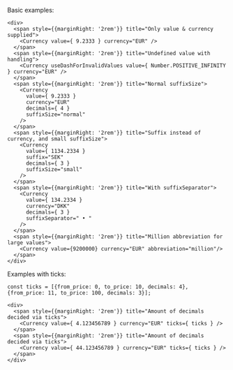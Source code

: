 Basic examples:

    <div>
      <span style={{marginRight: '2rem'}} title="Only value & currency supplied">
        <Currency value={ 9.2333 } currency="EUR" />
      </span>
      <span style={{marginRight: '2rem'}} title="Undefined value with handling">
        <Currency useDashForInvalidValues value={ Number.POSITIVE_INFINITY } currency="EUR" />
      </span>
      <span style={{marginRight: '2rem'}} title="Normal suffixSize">
        <Currency
          value={ 9.2333 }
          currency="EUR"
          decimals={ 4 }
          suffixSize="normal"
        />
      </span>
      <span style={{marginRight: '2rem'}} title="Suffix instead of currency, and small suffixSize">
        <Currency
          value={ 1134.2334 }
          suffix="SEK"
          decimals={ 3 }
          suffixSize="small"
        />
      </span>
      <span style={{marginRight: '2rem'}} title="With suffixSeparator">
        <Currency
          value={ 134.2334 }
          currency="DKK"
          decimals={ 3 }
          suffixSeparator=" • "
        />
      </span>
      <span style={{marginRight: '2rem'}} title="Million abbreviation for large values">
        <Currency value={9200000} currency="EUR" abbreviation="million"/>
      </span>
    </div>

Examples with ticks:

    const ticks = [{from_price: 0, to_price: 10, decimals: 4}, {from_price: 11, to_price: 100, decimals: 3}];

    <div>
      <span style={{marginRight: '2rem'}} title="Amount of decimals decided via ticks">
        <Currency value={ 4.123456789 } currency="EUR" ticks={ ticks } />
      </span>
      <span style={{marginRight: '2rem'}} title="Amount of decimals decided via ticks">
        <Currency value={ 44.123456789 } currency="EUR" ticks={ ticks } />
      </span>
    </div>
